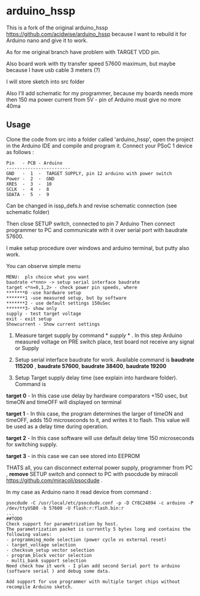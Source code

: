 # arduino_hssp

This is a fork of the original arduino_hssp https://github.com/acidwise/arduino_hssp because I want to rebuild it for Arduino nano and give it to work.

As for me original branch have problem with TARGET VDD pin.

Also board work with tty transfer speed 57600 maximum, but maybe because I have usb cable 3 meters (?)

I will store sketch into src folder

Also I'll add schematic for my programmer, because my boards needs more then 150 ma power current from 5V - pin of Arduino must give no more 40ma

## Usage

Clone the code from src into a folder called 'arduino_hssp', open the project in the Arduino IDE and compile and program it. Connect your PSoC 1 device as follows :
```
Pin   - PCB - Arduino
------------------------
GND   -  1  -  TARGET SUPPLY, pin 12 arduino with power switch 
Power -  2  -  GND
XRES  -  3  -  10
SCLK  -  4  -  8
SDATA -  5  -  9
```
Can be changed in issp_defs.h and revise schematic connection (see schematic folder)

Then close SETUP switch, connected to pin 7 Arduino Then connect programmer to PC and communicate with it over serial port with baudrate 57600. 

I make setup procedure over windows and arduino terminal, but putty also work.

You can observe simple menu
```
MENU:  pls choice what you want
baudrate <*nnn> -> setup serial interface baudrate
target <*n=0,1,2> - check power pin speeds, where
*******0 -use hardware setup
*******1 -use measured setup, but by software
*******2 - use default settings 150uSec
*******3- show only
supply - test target voltage
exit - exit setup
Showcurrent - Show current settings
```

1. Measure target supply by command * *supply* *  . In this step Arduino measured voltage on PRE switch place, test board not receive any signal or Supply

2. Setup serial interface baudrate for work. Available command is  __baudrate 115200__ , __baudrate 57600__, __baudrate 38400__, __baudrate 19200__

3. Setup Target supply delay time (see explain into hardware folder).  Command is
   
**target 0** - In this case use delay by hardware comparators +150 usec, but timeON and timeOFF will displayed on terminal

**target 1** -  In this case, the program determines the larger of timeON and timeOFF, adds 150 microseconds to it, and writes it to flash. This value will be used as a delay time during operation.

**target 2** - In this case software will use default delay time 150 microseconds for switching supply.

**target 3** - in this case we can see stored into EEPROM

THATS all, you can disconnect external power supply, programmer from PC , **remove** SETUP switch and connect to PC with psocdude by miracoli https://github.com/miracoli/psocdude .



In my case  as Arduino nano it read device from command :

```
psocdude -C /usr/local/etc/psocdude.conf -p -D CY8C24894 -c arduino -P /dev/ttyUSB0 -b 57600 -U flash:r:flash.bin:r
...
##TODO
Check support for parametrization by host.
The parametrization packet is currently 5 bytes long and contains the following values:
- programming_mode selection (power cycle vs external reset)
- target_voltage selection
- checksum_setup vector selection
- program_block vector selection
- multi_bank support selection
Need check how it work - I plan add second Serial port to arduino (software serial ) and debug some data.

Add support for use programmer with multiple target chips without recompile Arduino sketch. 

